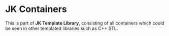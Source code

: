# JK Containers

This is part of **JK Template Library**, consisting of all containers which could be seen in other templated libraries such as C++ STL.
